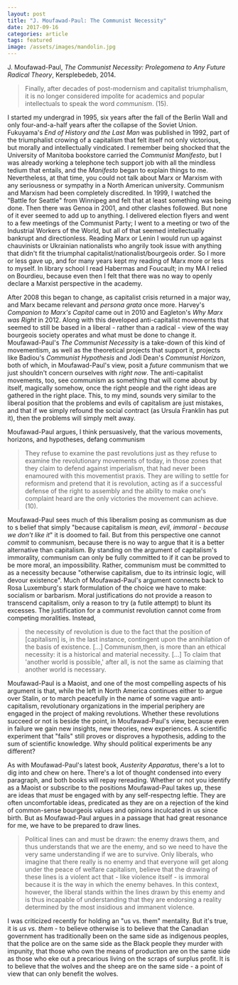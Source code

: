 ```yaml
---
layout: post
title: "J. Moufawad-Paul: The Communist Necessity"
date: 2017-09-16
categories: article
tags: featured
image: /assets/images/mandolin.jpg
---
```


J. Moufawad-Paul, *The Communist Necessity: Prolegomena to Any Future
Radical Theory*, Kersplebedeb, 2014.

>Finally, after decades of post-modernism and capitalist triumphalism,
>it is no longer considered impolite for academics and popular
>intellectuals to speak the word *communism*. (15).

I started my undergrad in 1995, six years after the fall of the Berlin
Wall and only four-and-a-half years after the collapse of the Soviet
Union. Fukuyama's *End of History and the Last Man* was published in
1992, part of the triumphalist crowing of a capitalism that felt itself
not only victorious, but morally and intellectually vindicated. I
remember being shocked that the University of Manitoba bookstore carried
the *Communist Manifesto*, but I was already working a telephone tech
support job with all the mindless tedium that entails, and the
*Manifesto* began to explain things to me. Nevertheless, at that time,
you could not talk about Marx or Marxism with any seriousness or
sympathy in a North American university. Communism and Marxism had been
completely discredited. In 1999, I watched the "Battle for Seattle" from
Winnipeg and felt that at least something was being done. Then there was
Genoa in 2001, and other clashes followed. But none of it ever seemed to
add up to anything. I delivered election flyers and went to a few
meetings of the Communist Party; I went to a meeting or two of the
Industrial Workers of the World, but all of that seemed intellectually
bankrupt and directionless. Reading Marx or Lenin I would run up against
chauvinists or Ukrainian nationalists who angrily took issue with
anything that didn't fit the triumphal capitalist/nationalist/bourgeois
order. So I more or less gave up, and for many
years kept my reading of Marx more or less to myself. In library school
I read Habermas and Foucault; in my MA I relied on Bourdieu, because
even then I felt that there was no way to openly declare a Marxist
perspective in the academy.

After 2008 this began to change, as capitalist crisis returned in a
major way, and Marx became relevant and *persona grata* once more.
Harvey's *Companion to Marx's Capital* came out in 2010 and Eagleton's *Why Marx was Right* in 2012. Along with this developed anti-capitalist movements that seemed to still be based in a liberal - rather than a radical - view of the way bourgeois society operates and what must be done to change it. Moufawad-Paul's *The Communist Necessity* is a take-down of this kind of movementism, as well as the theoretical projects that support it, projects like Badiou's *Communist Hypothesis* and Jodi Dean's *Communist Horizon*, both of which, in Moufawad-Paul's view, posit a *future* communism that we just shouldn't concern ourselves with *right now*. The anti-capitalist movements, too, see communism as something that will come about by itself, magically somehow, once the right people and the right ideas are gathered in the right place. This, to my mind, sounds very similar to the liberal position that the problems and evils of capitalism are just mistakes, and that if we simply refound the social contract (as Ursula Franklin has put it), then the problems will simply melt away.

Moufawad-Paul argues, I think persuasively, that the various movements,
horizons, and hypotheses, defang communism 

>They refuse to examine the past revolutions just as they refuse to
>examine the revolutionary movements of today, in those zones that they
>claim to defend against imperialism, that had never been enamoured with
>this movementist praxis. They are willing to settle for reformism and
>pretend that it is revolution, acting as if a successful defense of the
>right to assembly and the ability to make one's complaint heard are the
>only victories the movement can achieve. (10).

Moufawad-Paul sees much of this liberalism posing as communism as due to
s belief that simply "because capitalism is *mean, evil, immoral -
because we don't like it*" it is doomed to fail. But from this
perspective one cannot *commit* to communism, because there is no way to
argue that it is a better alternative than capitalism. By standing on
the argument of capitalism's immorality, communism can only be fully
committed to if it can be proved to be more moral, an impossibility.
Rather, communism must be committed to as a necessity because "otherwise
capitalism, due to its intrinsic logic, will devour existence". Much of
Moufawad-Paul's argument connects back to Rosa Luxemburg's stark
formulation of the choice we have to make: socialism or barbarism. Moral
justifications do not provide a reason to transcend capitalism, only a
reason to try (a futile attempt) to blunt its excesses. The
justification for a communist revolution cannot come from competing
moralities. Instead,

>the necessity of revolution is due to the fact that the position of
>[capitalism] is, in the last instance, contingent upon the annihilation
>of the basis of existence. [...] Communism,then, is more than an
>ethical necessity: it is a historical and material necessity. [...] To
>claim that 'another world is possible,' after all, is not the same as
>claiming that another world is necessary.

Moufawad-Paul is a Maoist, and one of the most compelling aspects of his
argument is that, while the left in North America continues either to
argue over Stalin, or to march peacefully in the name of some vague
anti-capitalism, revolutionary organizations in the imperial periphery
are engaged in the project of making revolutions. Whether these
revolutions succeed or not is beside the point, in Moufawad-Paul's view,
because even in failure we gain new insights, new theories, new
experiences. A scientific experiment that "fails" still proves or
disproves a hypothesis, adding to the sum of scientific knowledge. Why
should political experiments be any different?

As with Moufawad-Paul's latest book, *Austerity Apparatus*, there's a
lot to dig into and chew on here. There's a lot of thought condensed
into every paragraph, and both books will repay rereading. Whether or
not you identify as a Maoist or subscribe to the positions Moufawad-Paul
takes up, these are ideas that *must* be engaged with by any
self-respectng leftie. They are often uncomfortable ideas, predicated as
they are on a rejection of the kind of common-sense bourgeois values and
opinions inculcated in us since birth. But as Moufawad-Paul argues in a
passage that had great resonance for me, we have to be prepared to draw
lines.

>Political lines can and must be drawn: the enemy draws them, and thus
>understands that we are the enemy, and so we need to have the very same
>understanding if we are to survive. Only liberals, who imagine that
>there really is no enemy and that everyone will get along under the
>peace of welfare capitalism, believe that the drawing of these lines is
>a violent act that - like violence itself - is immoral because it is
>the way in which the enemy behaves. In this context, however, the
>liberal stands within the lines drawn by this enemy and is thus
>incapable of understanding that they are endorsing a reality determined
>by the most insidious and immanent violence.

I was criticized recently for holding an "us vs. them" mentality. But
it's true, it is *us vs. them* - to believe otherwise is to believe that
the Canadian government has traditionally been on the same side as
indigenous peoples, that the police are on the same side as the Black
people they murder with impunity, that those who own the means of
production are on the same side as those who eke out a precarious living
on the scraps of surplus profit. It is to believe that the wolves and
the sheep are on the same side - a point of view that can only benefit
the wolves.
